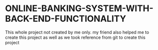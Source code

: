 # ONLINE-BANKING-SYSTEM-WITH-BACK-END-FUNCTIONALITY
This whole project not created by me only. my friend also helped me to create this project as well as we took reference from git to create this project
